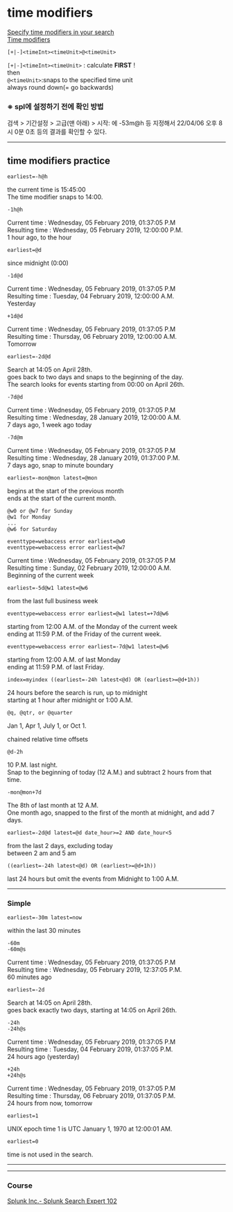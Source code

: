# time modifiers    
   
[Specify time modifiers in your search](https://docs.splunk.com/Documentation/Splunk/8.2.5/Search/Specifytimemodifiersinyoursearch)   
[Time modifiers](https://docs.splunk.com/Documentation/Splunk/8.2.5/SearchReference/SearchTimeModifiers)   
   
```   
[+|-]<timeInt><timeUnit>@<timeUnit>   
```   
```[+|-]<timeInt><timeUnit>``` : calculate **FIRST** !   
then    
```@<timeUnit>```:snaps to the specified time unit   
  always round down(= go backwards)   

### ※ spl에 설정하기 전에 확인 방법   
검색 > 기간설정 > 고급(맨 아래) > 시작: 에 -53m@h 등 지정해서 22/04/06 오후 8시 0분 0초 등의 결과를 확인할 수 있다.

---
   
## time modifiers practice

```   
earliest=-h@h   
```   
the current time is 15:45:00    
The time modifier snaps to 14:00.   
   
```   
-1h@h	   
```   
Current time : Wednesday, 05 February 2019, 01:37:05 P.M   
Resulting time : Wednesday, 05 February 2019, 12:00:00 P.M.   
1 hour ago, to the hour	   
   
```   
earliest=@d   
```   
since midnight (0:00)   
   
   
```   
-1d@d   
```   
Current time : Wednesday, 05 February 2019, 01:37:05 P.M   
Resulting time : Tuesday, 04 February 2019, 12:00:00 A.M.   
Yesterday	   
```   
+1d@d	   
```   
Current time : Wednesday, 05 February 2019, 01:37:05 P.M   
Resulting time : Thursday, 06 February 2019, 12:00:00 A.M.	   
Tomorrow   
   
```   
earliest=-2d@d   
```   
Search at 14:05 on April 28th.   
goes back to two days and snaps to the beginning of the day.    
The search looks for events starting from 00:00 on April 26th.   
   
```   
-7d@d	   
```   
Current time : Wednesday, 05 February 2019, 01:37:05 P.M   
Resulting time : Wednesday, 28 January 2019, 12:00:00 A.M.   
7 days ago, 1 week ago today	   
```   
-7d@m	   
```   
Current time : Wednesday, 05 February 2019, 01:37:05 P.M   
Resulting time : Wednesday, 28 January 2019, 01:37:00 P.M.   
7 days ago, snap to minute boundary	   
```   
earliest=-mon@mon latest=@mon   
```   
begins at the start of the previous month    
ends at the start of the current month.   
   
   
     
     
     
```   
@w0 or @w7 for Sunday   
@w1 for Monday   
...   
@w6 for Saturday   
```   
   
```   
eventtype=webaccess error earliest=@w0   
eventtype=webaccess error earliest=@w7   
```   
Current time : Wednesday, 05 February 2019, 01:37:05 P.M   
Resulting time : Sunday, 02 February 2019, 12:00:00 A.M.	   
Beginning of the current week	   
```   
earliest=-5d@w1 latest=@w6   
```   
from the last full business week   
   
     
```   
eventtype=webaccess error earliest=@w1 latest=+7d@w6   
```   
starting from 12:00 A.M. of the Monday of the current week   
ending at 11:59 P.M. of the Friday of the current week.   
```   
eventtype=webaccess error earliest=-7d@w1 latest=@w6   
```   
starting from 12:00 A.M. of last Monday   
ending at 11:59 P.M. of last Friday.   
```   
index=myindex ((earliest=-24h latest<@d) OR (earliest>=@d+1h))   
```   
24 hours before the search is run, up to midnight   
starting at 1 hour after midnight or 1:00 A.M.   
   
   
```   
@q, @qtr, or @quarter   
```   
Jan 1, Apr 1, July 1, or Oct 1.   
   
   
   
   
chained relative time offsets   
     
     
```   
@d-2h	   
```   
10 P.M. last night.   
Snap to the beginning of today (12 A.M.) and subtract 2 hours from that time.   
```   
-mon@mon+7d   
```   
The 8th of last month at 12 A.M.   
One month ago, snapped to the first of the month at midnight, and add 7 days.   
   
```   
earliest=-2d@d latest=@d date_hour>=2 AND date_hour<5   
```   
from the last 2 days, excluding today   
between 2 am and 5 am    
                                                         
```                                    
((earliest=-24h latest<@d) OR (earliest>=@d+1h))   
```   
last 24 hours but omit the events from Midnight to 1:00 A.M.   
     
                                                         
---                                                         
     
      
### Simple    
   
```   
earliest=-30m latest=now   
```   
within the last 30 minutes   
```   
-60m	   
-60m@s   
```   
Current time : Wednesday, 05 February 2019, 01:37:05 P.M   
Resulting time : Wednesday, 05 February 2019, 12:37:05 P.M.	   
60 minutes ago	   
```   
earliest=-2d   
```   
Search at 14:05 on April 28th.   
goes back exactly two days, starting at 14:05 on April 26th.   
   
```   
-24h	   
-24h@s   
```   
Current time : Wednesday, 05 February 2019, 01:37:05 P.M   
Resulting time : Tuesday, 04 February 2019, 01:37:05 P.M.	   
24 hours ago (yesterday)	   
   
```   
+24h	   
+24h@s   
```   
Current time : Wednesday, 05 February 2019, 01:37:05 P.M   
Resulting time : Thursday, 06 February 2019, 01:37:05 P.M.	   
24 hours from now, tomorrow	   
   
```   
earliest=1   
```   
UNIX epoch time 1 is UTC January 1, 1970 at 12:00:01 AM.   
   
```   
earliest=0   
```   
time is not used in the search.   
   


---
---

### Course
[Splunk Inc.- Splunk Search Expert 102](https://www.coursera.org/learn/splunk-search-expert-102)    
